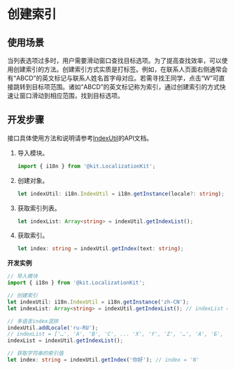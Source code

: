 # 创建索引

## 使用场景

当列表选项过多时，用户需要滑动窗口查找目标选项。为了提高查找效率，可以使用创建索引的方法。创建索引方式实质是打标签。例如，在联系人页面右侧通常会有“ABCD”的英文标记与联系人姓名首字母对应。若需寻找王同学，点击“W”可直接跳转到目标项范围。诸如“ABCD”的英文标记称为索引，通过创建索引的方式快速让窗口滑动到相应范围，找到目标选项。

## 开发步骤

接口具体使用方法和说明请参考[IndexUtil](../reference/apis-localization-kit/js-apis-i18n.md#indexutil8)的API文档。

1. 导入模块。
   ```ts
   import { i18n } from '@kit.LocalizationKit';
   ```

2. 创建对象。
   ```ts
   let indexUtil: i18n.IndexUtil = i18n.getInstance(locale?: string); // locale为表示区域ID的字符串，默认值是系统当前区域ID
   ```

3. 获取索引列表。
   ```ts
   let indexList: Array<string> = indexUtil.getIndexList();
   ```

4. 获取索引。
   ```ts
   let index: string = indexUtil.getIndex(text: string);
   ```

**开发实例**

```ts
// 导入模块
import { i18n } from '@kit.LocalizationKit';

// 创建索引
let indexUtil: i18n.IndexUtil = i18n.getInstance('zh-CN');
let indexList: Array<string> = indexUtil.getIndexList(); // indexList = ['…', 'A', 'B', 'C', ... 'X', 'Y', 'Z', '…']

// 多语言index混排
indexUtil.addLocale('ru-RU');
// indexList = ['…', 'A', 'B', 'C', ... 'X', 'Y', 'Z', '…', 'А', 'Б', 'В', ... 'Э', 'Ю', 'Я', '…']
indexList = indexUtil.getIndexList(); 

// 获取字符串的索引值
let index: string = indexUtil.getIndex('你好'); // index = 'N'
```
